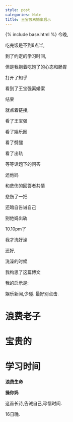 ```yaml
---
style: post
categories: Note
title: 王宝强离婚案启示
---
```

{% include base.html %}
今晚,

吃完饭是不到8点半,

到了约定的学习时间,

但是我抱着吃饱了的心态和肠胃

打开了知乎

看到了王宝强离婚案

结果

就点着链接,

看了王宝强

看了娱乐圈

看了劈腿

看了出轨

等等话题下的问答

还他妈

和悲伤的回答者共情

悲伤了一把

还暗自告诫自己

别他妈出轨

10.10pm了

我才洗好澡

还好,

洗澡的时候

我构思了这篇博文

我的启示是:

娱乐新闻,少碰. 最好别点击.

**浪费老子**
===

**宝贵的**
===

**学习时间**
===

**浪费生命**

**操你妈**

这首长诗,告诫自己,珍惜时间.

16日晚.
